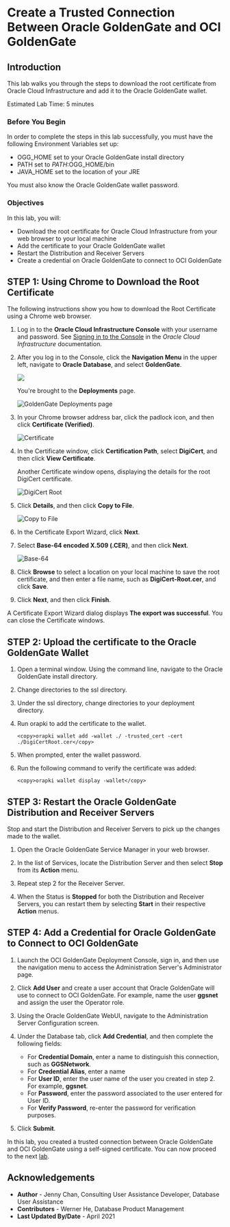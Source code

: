 # Create a Trusted Connection Between Oracle GoldenGate and OCI GoldenGate

## Introduction

This lab walks you through the steps to download the root certificate from Oracle Cloud Infrastructure and add it to the Oracle GoldenGate wallet.

Estimated Lab Time: 5 minutes


### Before You Begin

In order to complete the steps in this lab successfully, you must have the following Environment Variables set up:
* OGG_HOME set to your Oracle GoldenGate install directory
* PATH set to $PATH:$OGG_HOME/bin
* JAVA_HOME set to the location of your JRE

You must also know the Oracle GoldenGate wallet password.

### Objectives

In this lab, you will:
* Download the root certificate for Oracle Cloud Infrastructure from your web browser to your local machine
* Add the certificate to your Oracle GoldenGate wallet
* Restart the Distribution and Receiver Servers
* Create a credential on Oracle GoldenGate to connect to OCI GoldenGate

## **STEP 1**: Using Chrome to Download the Root Certificate

The following instructions show you how to download the Root Certificate using a Chrome web browser.

1.  Log in to the **Oracle Cloud Infrastructure Console** with your username and password. See [Signing in to the Console](https://docs.cloud.oracle.com/en-us/iaas/Content/GSG/Tasks/signingin.htm) in the *Oracle Cloud Infrastructure* documentation.

2.  After you log in to the Console, click the **Navigation Menu** in the upper left, navigate to **Oracle Database**, and select **GoldenGate**.

	![](https://raw.githubusercontent.com/oracle/learning-library/master/common/images/console/database-goldengate.png " ")

    You're brought to the **Deployments** page.

    ![GoldenGate Deployments page](images/01-01-02a.png "Deployments page")

3.  In your Chrome browser address bar, click the padlock icon, and then click **Certificate (Verified)**.

    ![Certificate](images/01-04-certificate.png)

4.  In the Certificate window, click **Certification Path**, select **DigiCert**, and then click **View Certificate**.

    Another Certificate window opens, displaying the details for the root DigiCert certificate.

    ![DigiCert Root](images/01-04-digicert.png)

5.  Click **Details**, and then click **Copy to File**.

    ![Copy to File](images/01-05.png)

6.  In the Certificate Export Wizard, click **Next**.

7.  Select **Base-64 encoded X.509 (.CER)**, and then click **Next**.

    ![Base-64](images/01-07.png)

8.  Click **Browse** to select a location on your local machine to save the root certificate, and then enter a file name, such as **DigiCert-Root.cer**, and click **Save**.

9.  Click **Next**, and then click **Finish**.

A Certificate Export Wizard dialog displays **The export was successful**. You can close the Certificate windows.

## **STEP 2:** Upload the certificate to the Oracle GoldenGate Wallet

1. Open a terminal window. Using the command line, navigate to the Oracle GoldenGate install directory.

2. Change directories to the ssl directory.

3. Under the ssl directory, change directories to your deployment directory.

4. Run orapki to add the certificate to the wallet.

   ```
   <copy>orapki wallet add -wallet ./ -trusted_cert -cert ./DigiCertRoot.cer</copy>
   ```

5. When prompted, enter the wallet password.

6. Run the following command to verify the certificate was added:

   ```
   <copy>orapki wallet display -wallet</copy>
   ```

## **STEP 3:** Restart the Oracle GoldenGate Distribution and Receiver Servers

Stop and start the Distribution and Receiver Servers to pick up the changes made to the wallet.

1. Open the Oracle GoldenGate Service Manager in your web browser.

2. In the list of Services, locate the Distribution Server and then select **Stop** from its **Action** menu.

3. Repeat step 2 for the Receiver Server.

4. When the Status is **Stopped** for both the Distribution and Receiver Servers, you can restart them by selecting **Start** in their respective **Action** menus.

## **STEP 4:** Add a Credential for Oracle GoldenGate to Connect to OCI GoldenGate

1. Launch the OCI GoldenGate Deployment Console, sign in, and then use the navigation menu to access the Administration Server's Administrator page.

2. Click **Add User** and create a user account that Oracle GoldenGate will use to connect to OCI GoldenGate. For example, name the user **ggsnet** and assign the user the Operator role.

3. Using the Oracle GoldenGate WebUI, navigate to the Administration Server Configuration screen.

4. Under the Database tab, click **Add Credential**, and then complete the following fields:

   * For **Credential Domain**, enter a name to distinguish this connection, such as **GGSNetwork**.
   * For **Credential Alias**,  enter a name
   * For **User ID**, enter the user name of the user you created in step 2. For example, **ggsnet**.
   * For **Password**, enter the password associated to the user entered for User ID.
   * For **Verify Password**, re-enter the password for verification purposes.

5. Click **Submit**.

In this lab, you created a trusted connection between Oracle GoldenGate and OCI GoldenGate using a self-signed certificate. You can now proceed to the next [lab](#next).


## Acknowledgements
* **Author** - Jenny Chan, Consulting User Assistance Developer, Database User Assistance
* **Contributors** -  Werner He, Database Product Management
* **Last Updated By/Date** - April 2021


